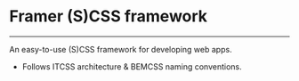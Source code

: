 # Framer (S)CSS framework
<hr/>
An easy-to-use (S)CSS framework for developing web apps.

* Follows ITCSS architecture & BEMCSS naming conventions.
